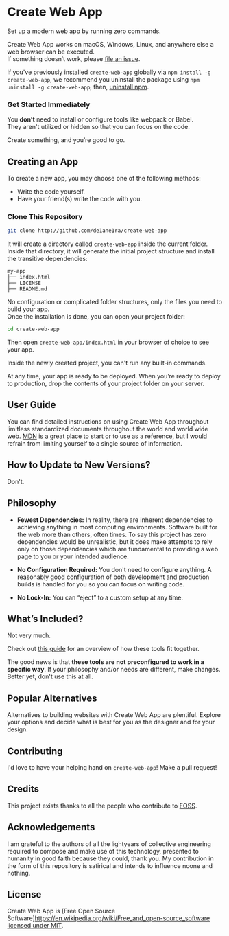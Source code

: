 # Create Web App
 Set up a modern web app by running zero commands.

Create Web App works on macOS, Windows, Linux, and anywhere else a web browser can be executed.<br>
If something doesn’t work, please [file an issue](https://github.com/de1ane1ra/create-web-app/issues/new).<br>

If you've previously installed `create-web-app` globally via `npm install -g create-web-app`, we recommend you uninstall the package using `npm uninstall -g create-web-app`, then, [uninstall npm](https://docs.npmjs.com/misc/removing-npm).

### Get Started Immediately

You **don’t** need to install or configure tools like webpack or Babel.<br>
They aren't utilized or hidden so that you can focus on the code.

Create something, and you’re good to go.

## Creating an App

To create a new app, you may choose one of the following methods:
- Write the code yourself.
- Have your friend(s) write the code with you.

### Clone This Repository

```sh
git clone http://github.com/de1ane1ra/create-web-app
```

It will create a directory called `create-web-app` inside the current folder.<br>
Inside that directory, it will generate the initial project structure and install the transitive dependencies:

```
my-app
├── index.html
├── LICENSE
├── README.md
```

No configuration or complicated folder structures, only the files you need to build your app.<br>
Once the installation is done, you can open your project folder:

```sh
cd create-web-app
```

Then open `create-web-app/index.html` in your browser of choice to see your app.<br>

Inside the newly created project, you can't run any built-in commands.

At any time, your app is ready to be deployed.
When you’re ready to deploy to production, drop the contents of your project folder on your server.

## User Guide

You can find detailed instructions on using Create Web App throughout limitless standardized documents throughout the world and world wide web. [MDN](https://developer.mozilla.org/en-US/) is a great place to start or to use as a reference, but I would refrain from limiting yourself to a single source of information.

## How to Update to New Versions?

Don't.

## Philosophy

- **Fewest Dependencies:** In reality, there are inherent dependencies to achieving anything in most computing environments. Software built for the web more than others, often times. To say this project has zero dependencies would be unrealistic, but it does make attempts to rely only on those dependencies which are fundamental to providing a web page to you or your intended audience.

- **No Configuration Required:** You don't need to configure anything. A reasonably good configuration of both development and production builds is handled for you so you can focus on writing code.

- **No Lock-In:** You can “eject” to a custom setup at any time.

## What’s Included?

Not very much.

Check out [this guide](https://developer.mozilla.org/en-US/docs/Learn/Getting_started_with_the_web) for an overview of how these tools fit together.

The good news is that **these tools are not preconfigured to work in a specific way**. If your philosophy and/or needs are different, make changes. Better yet, don't use this at all.

## Popular Alternatives

Alternatives to building websites with Create Web App are plentiful. Explore your options and decide what is best for you as the designer and for your design.

## Contributing

I'd love to have your helping hand on `create-web-app`! Make a pull request!

## Credits

This project exists thanks to all the people who contribute to [FOSS](https://en.wikipedia.org/wiki/Free_and_open-source_software).<br>

## Acknowledgements

I am grateful to the authors of all the lightyears of collective engineering required to compose and make use of this technology, presented to humanity in good faith because they could, thank you. My contribution in the form of this repository is satirical and intends to influence noone and nothing.

## License

Create Web App is [Free Open Source Software]https://en.wikipedia.org/wiki/Free_and_open-source_software [licensed under MIT](https://github.com/de1ane1ra/create-web-app/blob/master/LICENSE).
